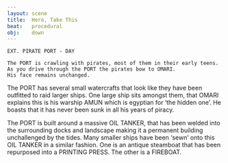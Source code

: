```yaml
---
layout: scene
title:  Here, Take This
beat:   procedural
obj:    down
---
```


~~~
EXT. PIRATE PORT - DAY

The PORT is crawling with pirates, most of them in their early teens.
As you drive through the PORT the pirates bow to OMARI.
His face remains unchanged.
~~~


The PORT has several small watercrafts that look like they have been outfitted to raid larger ships.
One large ship sits amongst them, that OMARI explains this is his warship AMUN which is egyptian for ‘the hidden one’.
He boasts that it has never been sunk in all his years of piracy.

The PORT is built around a massive OIL TANKER,
that has been welded into the surrounding docks and landscape making it a permanent building unchallenged by the tides.
Many smaller ships have been ‘sewn’ onto this OIL TANKER in a similar fashion.
One is an antique steamboat that has been repurposed into a PRINTING PRESS.
The other is a FIREBOAT.














